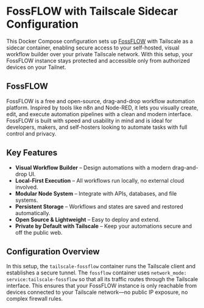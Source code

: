 # FossFLOW with Tailscale Sidecar Configuration

This Docker Compose configuration sets up [FossFLOW](https://github.com/stan-smith/FossFLOW) with Tailscale as a sidecar container, enabling secure access to your self-hosted, visual workflow builder over your private Tailscale network. With this setup, your FossFLOW instance stays protected and accessible only from authorized devices on your Tailnet.

## FossFLOW

FossFLOW is a free and open-source, drag-and-drop workflow automation platform. Inspired by tools like n8n and Node-RED, it lets you visually create, edit, and execute automation pipelines with a clean and modern interface. FossFLOW is built with speed and usability in mind and is ideal for developers, makers, and self-hosters looking to automate tasks with full control and privacy.

## Key Features

* **Visual Workflow Builder** – Design automations with a modern drag-and-drop UI.
* **Local-First Execution** – All workflows run locally, no external cloud involved.
* **Modular Node System** – Integrate with APIs, databases, and file systems.
* **Persistent Storage** – Workflows and states are saved and restored automatically.
* **Open Source & Lightweight** – Easy to deploy and extend.
* **Private by Default with Tailscale** – Keep your automations secure and off the public web.

## Configuration Overview

In this setup, the `tailscale-fossflow` container runs the Tailscale client and establishes a secure tunnel. The `fossflow` container uses `network_mode: service:tailscale-fossflow` so that all its traffic routes through the Tailscale interface. This ensures that your FossFLOW instance is only reachable from devices connected to your Tailscale network—no public IP exposure, no complex firewall rules.
